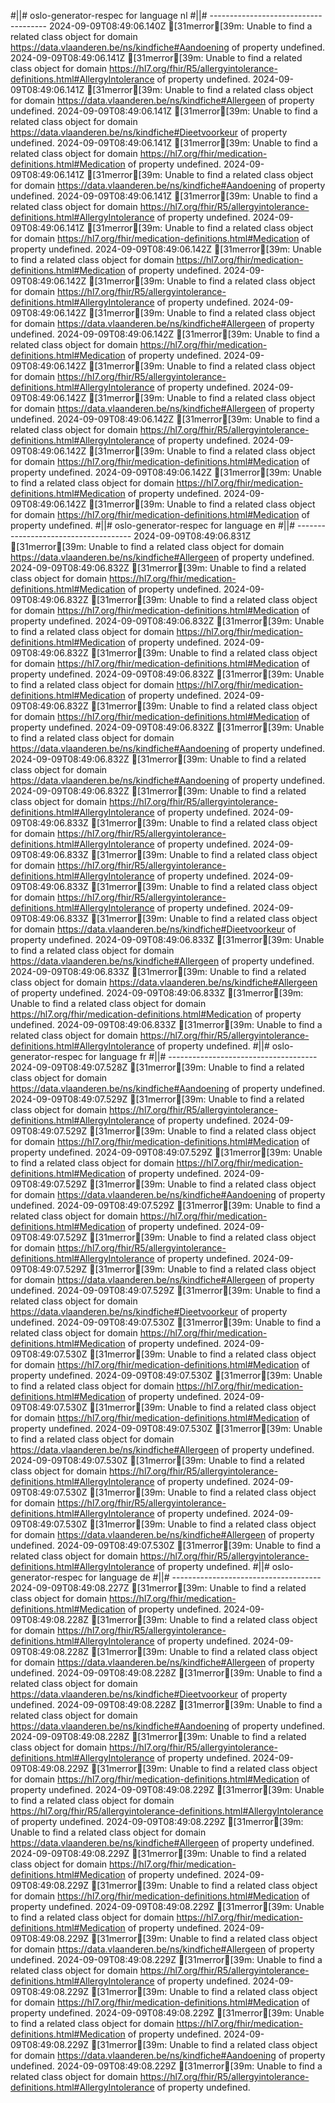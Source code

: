 #||# oslo-generator-respec for language nl
#||# -------------------------------------
2024-09-09T08:49:06.140Z [31merror[39m: Unable to find a related class object for domain https://data.vlaanderen.be/ns/kindfiche#Aandoening of property undefined.
2024-09-09T08:49:06.141Z [31merror[39m: Unable to find a related class object for domain https://hl7.org/fhir/R5/allergyintolerance-definitions.html#AllergyIntolerance of property undefined.
2024-09-09T08:49:06.141Z [31merror[39m: Unable to find a related class object for domain https://data.vlaanderen.be/ns/kindfiche#Allergeen of property undefined.
2024-09-09T08:49:06.141Z [31merror[39m: Unable to find a related class object for domain https://data.vlaanderen.be/ns/kindfiche#Dieetvoorkeur of property undefined.
2024-09-09T08:49:06.141Z [31merror[39m: Unable to find a related class object for domain https://hl7.org/fhir/medication-definitions.html#Medication of property undefined.
2024-09-09T08:49:06.141Z [31merror[39m: Unable to find a related class object for domain https://data.vlaanderen.be/ns/kindfiche#Aandoening of property undefined.
2024-09-09T08:49:06.141Z [31merror[39m: Unable to find a related class object for domain https://hl7.org/fhir/R5/allergyintolerance-definitions.html#AllergyIntolerance of property undefined.
2024-09-09T08:49:06.141Z [31merror[39m: Unable to find a related class object for domain https://hl7.org/fhir/medication-definitions.html#Medication of property undefined.
2024-09-09T08:49:06.142Z [31merror[39m: Unable to find a related class object for domain https://hl7.org/fhir/medication-definitions.html#Medication of property undefined.
2024-09-09T08:49:06.142Z [31merror[39m: Unable to find a related class object for domain https://hl7.org/fhir/R5/allergyintolerance-definitions.html#AllergyIntolerance of property undefined.
2024-09-09T08:49:06.142Z [31merror[39m: Unable to find a related class object for domain https://data.vlaanderen.be/ns/kindfiche#Allergeen of property undefined.
2024-09-09T08:49:06.142Z [31merror[39m: Unable to find a related class object for domain https://hl7.org/fhir/medication-definitions.html#Medication of property undefined.
2024-09-09T08:49:06.142Z [31merror[39m: Unable to find a related class object for domain https://hl7.org/fhir/R5/allergyintolerance-definitions.html#AllergyIntolerance of property undefined.
2024-09-09T08:49:06.142Z [31merror[39m: Unable to find a related class object for domain https://data.vlaanderen.be/ns/kindfiche#Allergeen of property undefined.
2024-09-09T08:49:06.142Z [31merror[39m: Unable to find a related class object for domain https://hl7.org/fhir/R5/allergyintolerance-definitions.html#AllergyIntolerance of property undefined.
2024-09-09T08:49:06.142Z [31merror[39m: Unable to find a related class object for domain https://hl7.org/fhir/medication-definitions.html#Medication of property undefined.
2024-09-09T08:49:06.142Z [31merror[39m: Unable to find a related class object for domain https://hl7.org/fhir/medication-definitions.html#Medication of property undefined.
2024-09-09T08:49:06.142Z [31merror[39m: Unable to find a related class object for domain https://hl7.org/fhir/medication-definitions.html#Medication of property undefined.
#||# oslo-generator-respec for language en
#||# -------------------------------------
2024-09-09T08:49:06.831Z [31merror[39m: Unable to find a related class object for domain https://data.vlaanderen.be/ns/kindfiche#Allergeen of property undefined.
2024-09-09T08:49:06.832Z [31merror[39m: Unable to find a related class object for domain https://hl7.org/fhir/medication-definitions.html#Medication of property undefined.
2024-09-09T08:49:06.832Z [31merror[39m: Unable to find a related class object for domain https://hl7.org/fhir/medication-definitions.html#Medication of property undefined.
2024-09-09T08:49:06.832Z [31merror[39m: Unable to find a related class object for domain https://hl7.org/fhir/medication-definitions.html#Medication of property undefined.
2024-09-09T08:49:06.832Z [31merror[39m: Unable to find a related class object for domain https://hl7.org/fhir/medication-definitions.html#Medication of property undefined.
2024-09-09T08:49:06.832Z [31merror[39m: Unable to find a related class object for domain https://hl7.org/fhir/medication-definitions.html#Medication of property undefined.
2024-09-09T08:49:06.832Z [31merror[39m: Unable to find a related class object for domain https://hl7.org/fhir/medication-definitions.html#Medication of property undefined.
2024-09-09T08:49:06.832Z [31merror[39m: Unable to find a related class object for domain https://data.vlaanderen.be/ns/kindfiche#Aandoening of property undefined.
2024-09-09T08:49:06.832Z [31merror[39m: Unable to find a related class object for domain https://data.vlaanderen.be/ns/kindfiche#Aandoening of property undefined.
2024-09-09T08:49:06.832Z [31merror[39m: Unable to find a related class object for domain https://hl7.org/fhir/R5/allergyintolerance-definitions.html#AllergyIntolerance of property undefined.
2024-09-09T08:49:06.833Z [31merror[39m: Unable to find a related class object for domain https://hl7.org/fhir/R5/allergyintolerance-definitions.html#AllergyIntolerance of property undefined.
2024-09-09T08:49:06.833Z [31merror[39m: Unable to find a related class object for domain https://hl7.org/fhir/R5/allergyintolerance-definitions.html#AllergyIntolerance of property undefined.
2024-09-09T08:49:06.833Z [31merror[39m: Unable to find a related class object for domain https://hl7.org/fhir/R5/allergyintolerance-definitions.html#AllergyIntolerance of property undefined.
2024-09-09T08:49:06.833Z [31merror[39m: Unable to find a related class object for domain https://data.vlaanderen.be/ns/kindfiche#Dieetvoorkeur of property undefined.
2024-09-09T08:49:06.833Z [31merror[39m: Unable to find a related class object for domain https://data.vlaanderen.be/ns/kindfiche#Allergeen of property undefined.
2024-09-09T08:49:06.833Z [31merror[39m: Unable to find a related class object for domain https://data.vlaanderen.be/ns/kindfiche#Allergeen of property undefined.
2024-09-09T08:49:06.833Z [31merror[39m: Unable to find a related class object for domain https://hl7.org/fhir/medication-definitions.html#Medication of property undefined.
2024-09-09T08:49:06.833Z [31merror[39m: Unable to find a related class object for domain https://hl7.org/fhir/R5/allergyintolerance-definitions.html#AllergyIntolerance of property undefined.
#||# oslo-generator-respec for language fr
#||# -------------------------------------
2024-09-09T08:49:07.528Z [31merror[39m: Unable to find a related class object for domain https://data.vlaanderen.be/ns/kindfiche#Aandoening of property undefined.
2024-09-09T08:49:07.529Z [31merror[39m: Unable to find a related class object for domain https://hl7.org/fhir/R5/allergyintolerance-definitions.html#AllergyIntolerance of property undefined.
2024-09-09T08:49:07.529Z [31merror[39m: Unable to find a related class object for domain https://hl7.org/fhir/medication-definitions.html#Medication of property undefined.
2024-09-09T08:49:07.529Z [31merror[39m: Unable to find a related class object for domain https://hl7.org/fhir/medication-definitions.html#Medication of property undefined.
2024-09-09T08:49:07.529Z [31merror[39m: Unable to find a related class object for domain https://data.vlaanderen.be/ns/kindfiche#Aandoening of property undefined.
2024-09-09T08:49:07.529Z [31merror[39m: Unable to find a related class object for domain https://hl7.org/fhir/medication-definitions.html#Medication of property undefined.
2024-09-09T08:49:07.529Z [31merror[39m: Unable to find a related class object for domain https://hl7.org/fhir/R5/allergyintolerance-definitions.html#AllergyIntolerance of property undefined.
2024-09-09T08:49:07.529Z [31merror[39m: Unable to find a related class object for domain https://data.vlaanderen.be/ns/kindfiche#Allergeen of property undefined.
2024-09-09T08:49:07.529Z [31merror[39m: Unable to find a related class object for domain https://data.vlaanderen.be/ns/kindfiche#Dieetvoorkeur of property undefined.
2024-09-09T08:49:07.530Z [31merror[39m: Unable to find a related class object for domain https://hl7.org/fhir/medication-definitions.html#Medication of property undefined.
2024-09-09T08:49:07.530Z [31merror[39m: Unable to find a related class object for domain https://hl7.org/fhir/medication-definitions.html#Medication of property undefined.
2024-09-09T08:49:07.530Z [31merror[39m: Unable to find a related class object for domain https://hl7.org/fhir/medication-definitions.html#Medication of property undefined.
2024-09-09T08:49:07.530Z [31merror[39m: Unable to find a related class object for domain https://hl7.org/fhir/medication-definitions.html#Medication of property undefined.
2024-09-09T08:49:07.530Z [31merror[39m: Unable to find a related class object for domain https://data.vlaanderen.be/ns/kindfiche#Allergeen of property undefined.
2024-09-09T08:49:07.530Z [31merror[39m: Unable to find a related class object for domain https://hl7.org/fhir/R5/allergyintolerance-definitions.html#AllergyIntolerance of property undefined.
2024-09-09T08:49:07.530Z [31merror[39m: Unable to find a related class object for domain https://hl7.org/fhir/R5/allergyintolerance-definitions.html#AllergyIntolerance of property undefined.
2024-09-09T08:49:07.530Z [31merror[39m: Unable to find a related class object for domain https://data.vlaanderen.be/ns/kindfiche#Allergeen of property undefined.
2024-09-09T08:49:07.530Z [31merror[39m: Unable to find a related class object for domain https://hl7.org/fhir/R5/allergyintolerance-definitions.html#AllergyIntolerance of property undefined.
#||# oslo-generator-respec for language de
#||# -------------------------------------
2024-09-09T08:49:08.227Z [31merror[39m: Unable to find a related class object for domain https://hl7.org/fhir/medication-definitions.html#Medication of property undefined.
2024-09-09T08:49:08.228Z [31merror[39m: Unable to find a related class object for domain https://hl7.org/fhir/R5/allergyintolerance-definitions.html#AllergyIntolerance of property undefined.
2024-09-09T08:49:08.228Z [31merror[39m: Unable to find a related class object for domain https://data.vlaanderen.be/ns/kindfiche#Allergeen of property undefined.
2024-09-09T08:49:08.228Z [31merror[39m: Unable to find a related class object for domain https://data.vlaanderen.be/ns/kindfiche#Dieetvoorkeur of property undefined.
2024-09-09T08:49:08.228Z [31merror[39m: Unable to find a related class object for domain https://data.vlaanderen.be/ns/kindfiche#Aandoening of property undefined.
2024-09-09T08:49:08.228Z [31merror[39m: Unable to find a related class object for domain https://hl7.org/fhir/R5/allergyintolerance-definitions.html#AllergyIntolerance of property undefined.
2024-09-09T08:49:08.229Z [31merror[39m: Unable to find a related class object for domain https://hl7.org/fhir/medication-definitions.html#Medication of property undefined.
2024-09-09T08:49:08.229Z [31merror[39m: Unable to find a related class object for domain https://hl7.org/fhir/R5/allergyintolerance-definitions.html#AllergyIntolerance of property undefined.
2024-09-09T08:49:08.229Z [31merror[39m: Unable to find a related class object for domain https://data.vlaanderen.be/ns/kindfiche#Allergeen of property undefined.
2024-09-09T08:49:08.229Z [31merror[39m: Unable to find a related class object for domain https://hl7.org/fhir/medication-definitions.html#Medication of property undefined.
2024-09-09T08:49:08.229Z [31merror[39m: Unable to find a related class object for domain https://hl7.org/fhir/medication-definitions.html#Medication of property undefined.
2024-09-09T08:49:08.229Z [31merror[39m: Unable to find a related class object for domain https://hl7.org/fhir/medication-definitions.html#Medication of property undefined.
2024-09-09T08:49:08.229Z [31merror[39m: Unable to find a related class object for domain https://data.vlaanderen.be/ns/kindfiche#Allergeen of property undefined.
2024-09-09T08:49:08.229Z [31merror[39m: Unable to find a related class object for domain https://hl7.org/fhir/R5/allergyintolerance-definitions.html#AllergyIntolerance of property undefined.
2024-09-09T08:49:08.229Z [31merror[39m: Unable to find a related class object for domain https://hl7.org/fhir/medication-definitions.html#Medication of property undefined.
2024-09-09T08:49:08.229Z [31merror[39m: Unable to find a related class object for domain https://hl7.org/fhir/medication-definitions.html#Medication of property undefined.
2024-09-09T08:49:08.229Z [31merror[39m: Unable to find a related class object for domain https://data.vlaanderen.be/ns/kindfiche#Aandoening of property undefined.
2024-09-09T08:49:08.229Z [31merror[39m: Unable to find a related class object for domain https://hl7.org/fhir/R5/allergyintolerance-definitions.html#AllergyIntolerance of property undefined.
